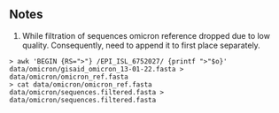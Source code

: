 ## Notes

1. While filtration of sequences omicron reference dropped due to low quality. Consequently, need to append it to first place separately.
```
> awk 'BEGIN {RS=">"} /EPI_ISL_6752027/ {printf ">"$o}' data/omicron/gisaid_omicron_13-01-22.fasta > data/omicron/omicron_ref.fasta
> cat data/omicron/omicron_ref.fasta data/omicron/sequences.filtered.fasta > data/omicron/sequences.filtered.fasta
```